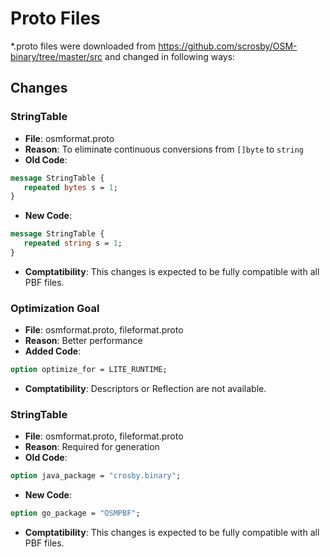 # Proto Files

*.proto files were downloaded from https://github.com/scrosby/OSM-binary/tree/master/src and changed in following ways:

## Changes
### StringTable
- **File**: osmformat.proto
- **Reason**: To eliminate continuous conversions from `[]byte` to `string`
- **Old Code**:
```protobuf
message StringTable {
   repeated bytes s = 1;
}
```
- **New Code**:

```protobuf
message StringTable {
   repeated string s = 1;
}
```
- **Comptatibility**: This changes is expected to be fully compatible with all PBF files.

### Optimization Goal
- **File**: osmformat.proto, fileformat.proto
- **Reason**: Better performance
- **Added Code**:

```protobuf
option optimize_for = LITE_RUNTIME;
```
- **Comptatibility**: Descriptors or Reflection are not available.


### StringTable
- **File**: osmformat.proto, fileformat.proto
- **Reason**: Required for generation
- **Old Code**:
```protobuf
option java_package = "crosby.binary";
```
- **New Code**:

```protobuf
option go_package = "OSMPBF";
```
- **Comptatibility**: This changes is expected to be fully compatible with all PBF files.

